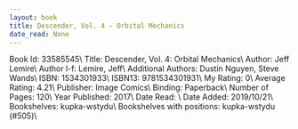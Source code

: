 ```yaml
---
layout: book
title: Descender, Vol. 4 - Orbital Mechanics
date_read: None
---
```


Book Id: 33585545\ 
Title: Descender, Vol. 4: Orbital Mechanics\ 
Author: Jeff Lemire\ 
Author l-f: Lemire, Jeff\ 
Additional Authors: Dustin Nguyen, Steve Wands\ 
ISBN: 1534301933\ 
ISBN13: 9781534301931\ 
My Rating: 0\ 
Average Rating: 4.21\ 
Publisher: Image Comics\ 
Binding: Paperback\ 
Number of Pages: 120\ 
Year Published: 2017\ 
Date Read: \ 
Date Added: 2019/10/21\ 
Bookshelves: kupka-wstydu\ 
Bookshelves with positions: kupka-wstydu (#505)\ 

